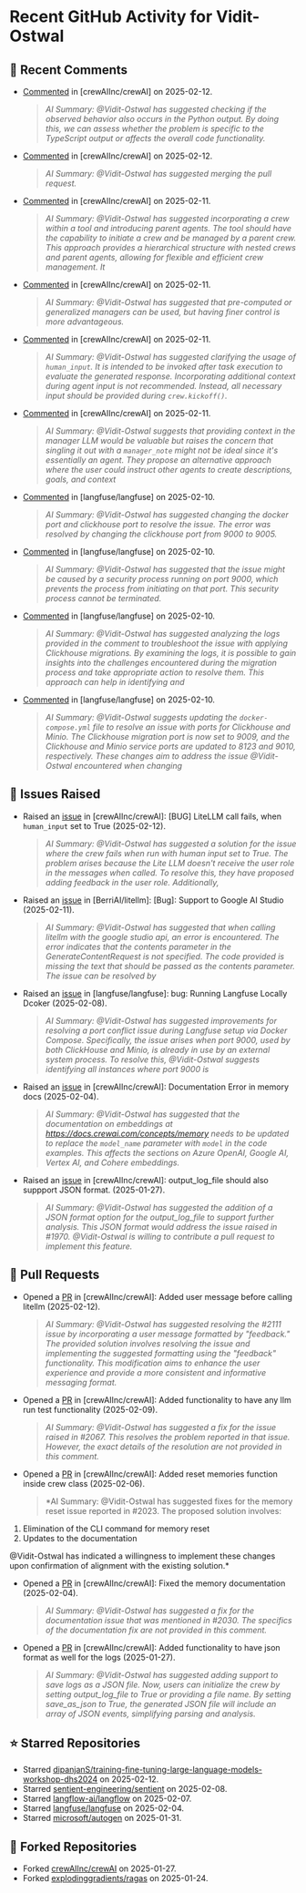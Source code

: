 # Recent GitHub Activity for Vidit-Ostwal

## 💬 Recent Comments
- [Commented](https://github.com/crewAIInc/crewAI/issues/2105#issuecomment-2653744764) in [crewAIInc/crewAI] on 2025-02-12.
  > *AI Summary: @Vidit-Ostwal has suggested checking if the observed behavior also occurs in the Python output. By doing this, we can assess whether the problem is specific to the TypeScript output or affects the overall code functionality.*
- [Commented](https://github.com/crewAIInc/crewAI/pull/2071#issuecomment-2653722469) in [crewAIInc/crewAI] on 2025-02-12.
  > *AI Summary: @Vidit-Ostwal has suggested merging the pull request.*
- [Commented](https://github.com/crewAIInc/crewAI/issues/2097#issuecomment-2651667767) in [crewAIInc/crewAI] on 2025-02-11.
  > *AI Summary: @Vidit-Ostwal has suggested incorporating a crew within a tool and introducing parent agents. The tool should have the capability to initiate a crew and be managed by a parent crew. This approach provides a hierarchical structure with nested crews and parent agents, allowing for flexible and efficient crew management. It*
- [Commented](https://github.com/crewAIInc/crewAI/issues/2095#issuecomment-2651664099) in [crewAIInc/crewAI] on 2025-02-11.
  > *AI Summary: @Vidit-Ostwal has suggested that pre-computed or generalized managers can be used, but having finer control is more advantageous.*
- [Commented](https://github.com/crewAIInc/crewAI/issues/2092#issuecomment-2651660502) in [crewAIInc/crewAI] on 2025-02-11.
  > *AI Summary: @Vidit-Ostwal has suggested clarifying the usage of `human_input`. It is intended to be invoked after task execution to evaluate the generated response. Incorporating additional context during agent input is not recommended. Instead, all necessary input should be provided during `crew.kickoff()`.*
- [Commented](https://github.com/crewAIInc/crewAI/issues/2095#issuecomment-2650913664) in [crewAIInc/crewAI] on 2025-02-11.
  > *AI Summary: @Vidit-Ostwal suggests that providing context in the manager LLM would be valuable but raises the concern that singling it out with a `manager_note` might not be ideal since it's essentially an agent. They propose an alternative approach where the user could instruct other agents to create descriptions, goals, and context*
- [Commented](https://github.com/langfuse/langfuse/issues/5432#issuecomment-2648935567) in [langfuse/langfuse] on 2025-02-10.
  > *AI Summary: @Vidit-Ostwal has suggested changing the docker port and clickhouse port to resolve the issue. The error was resolved by changing the clickhouse port from 9000 to 9005.*
- [Commented](https://github.com/langfuse/langfuse/issues/5432#issuecomment-2648363009) in [langfuse/langfuse] on 2025-02-10.
  > *AI Summary: @Vidit-Ostwal has suggested that the issue might be caused by a security process running on port 9000, which prevents the process from initiating on that port. This security process cannot be terminated.*
- [Commented](https://github.com/langfuse/langfuse/issues/5432#issuecomment-2648098489) in [langfuse/langfuse] on 2025-02-10.
  > *AI Summary: @Vidit-Ostwal has suggested analyzing the logs provided in the comment to troubleshoot the issue with applying Clickhouse migrations. By examining the logs, it is possible to gain insights into the challenges encountered during the migration process and take appropriate action to resolve them. This approach can help in identifying and*
- [Commented](https://github.com/langfuse/langfuse/issues/5432#issuecomment-2648019685) in [langfuse/langfuse] on 2025-02-10.
  > *AI Summary: @Vidit-Ostwal suggests updating the `docker-compose.yml` file to resolve an issue with ports for Clickhouse and Minio. The Clickhouse migration port is now set to 9009, and the Clickhouse and Minio service ports are updated to 8123 and 9010, respectively. These changes aim to address the issue @Vidit-Ostwal encountered when changing*

## 🐛 Issues Raised
- Raised an [issue](https://github.com/crewAIInc/crewAI/issues/2111) in [crewAIInc/crewAI]: [BUG] LiteLLM call fails, when `human_input` set to True (2025-02-12).
  > *AI Summary: @Vidit-Ostwal has suggested a solution for the issue where the crew fails when run with human input set to True. The problem arises because the Lite LLM doesn't receive the user role in the messages when called. To resolve this, they have proposed adding feedback in the user role. Additionally,*
- Raised an [issue](https://github.com/BerriAI/litellm/issues/8467) in [BerriAI/litellm]: [Bug]: Support to Google AI Studio (2025-02-11).
  > *AI Summary: @Vidit-Ostwal has suggested that when calling litellm with the google studio api, an error is encountered. The error indicates that the contents parameter in the GenerateContentRequest is not specified. The code provided is missing the text that should be passed as the contents parameter. The issue can be resolved by*
- Raised an [issue](https://github.com/langfuse/langfuse/issues/5432) in [langfuse/langfuse]: bug: Running Langfuse Locally Dcoker (2025-02-08).
  > *AI Summary: @Vidit-Ostwal has suggested improvements for resolving a port conflict issue during Langfuse setup via Docker Compose. Specifically, the issue arises when port 9000, used by both ClickHouse and Minio, is already in use by an external system process. To resolve this, @Vidit-Ostwal suggests identifying all instances where port 9000 is*
- Raised an [issue](https://github.com/crewAIInc/crewAI/issues/2030) in [crewAIInc/crewAI]: Documentation Error in memory docs (2025-02-04).
  > *AI Summary: @Vidit-Ostwal has suggested that the documentation on embeddings at https://docs.crewai.com/concepts/memory needs to be updated to replace the `model_name` parameter with `model` in the code examples. This affects the sections on Azure OpenAI, Google AI, Vertex AI, and Cohere embeddings.*
- Raised an [issue](https://github.com/crewAIInc/crewAI/issues/1984) in [crewAIInc/crewAI]: output_log_file should also suppport JSON format. (2025-01-27).
  > *AI Summary: @Vidit-Ostwal has suggested the addition of a JSON format option for the output_log_file to support further analysis. This JSON format would address the issue raised in #1970. @Vidit-Ostwal is willing to contribute a pull request to implement this feature.*

## 🚀 Pull Requests
- Opened a [PR](https://github.com/crewAIInc/crewAI/pull/2112) in [crewAIInc/crewAI]: Added user message before calling litellm (2025-02-12).
  > *AI Summary: @Vidit-Ostwal has suggested resolving the #2111 issue by incorporating a user message formatted by "feedback." The provided solution involves resolving the issue and implementing the suggested formatting using the "feedback" functionality. This modification aims to enhance the user experience and provide a more consistent and informative messaging format.*
- Opened a [PR](https://github.com/crewAIInc/crewAI/pull/2071) in [crewAIInc/crewAI]: Added functionality to have any llm run test functionality (2025-02-09).
  > *AI Summary: @Vidit-Ostwal has suggested a fix for the issue raised in #2067. This resolves the problem reported in that issue. However, the exact details of the resolution are not provided in this comment.*
- Opened a [PR](https://github.com/crewAIInc/crewAI/pull/2047) in [crewAIInc/crewAI]: Added reset memories function inside crew class (2025-02-06).
  > *AI Summary: @Vidit-Ostwal has suggested fixes for the memory reset issue reported in #2023. The proposed solution involves:

1. Elimination of the CLI command for memory reset
2. Updates to the documentation

@Vidit-Ostwal has indicated a willingness to implement these changes upon confirmation of alignment with the existing solution.*
- Opened a [PR](https://github.com/crewAIInc/crewAI/pull/2031) in [crewAIInc/crewAI]: Fixed the memory documentation (2025-02-04).
  > *AI Summary: @Vidit-Ostwal has suggested a fix for the documentation issue that was mentioned in #2030. The specifics of the documentation fix are not provided in this comment.*
- Opened a [PR](https://github.com/crewAIInc/crewAI/pull/1985) in [crewAIInc/crewAI]: Added functionality to have json format as well for the logs (2025-01-27).
  > *AI Summary: @Vidit-Ostwal has suggested adding support to save logs as a JSON file. Now, users can initialize the crew by setting output_log_file to True or providing a file name. By setting save_as_json to True, the generated JSON file will include an array of JSON events, simplifying parsing and analysis.*

## ⭐ Starred Repositories
- Starred [dipanjanS/training-fine-tuning-large-language-models-workshop-dhs2024](https://github.com/dipanjanS/training-fine-tuning-large-language-models-workshop-dhs2024) on 2025-02-12.
- Starred [sentient-engineering/sentient](https://github.com/sentient-engineering/sentient) on 2025-02-08.
- Starred [langflow-ai/langflow](https://github.com/langflow-ai/langflow) on 2025-02-07.
- Starred [langfuse/langfuse](https://github.com/langfuse/langfuse) on 2025-02-04.
- Starred [microsoft/autogen](https://github.com/microsoft/autogen) on 2025-01-31.

## 🍴 Forked Repositories
- Forked [crewAIInc/crewAI](https://github.com/Vidit-Ostwal/crewAI) on 2025-01-27.
- Forked [explodinggradients/ragas](https://github.com/Vidit-Ostwal/ragas) on 2025-01-24.
